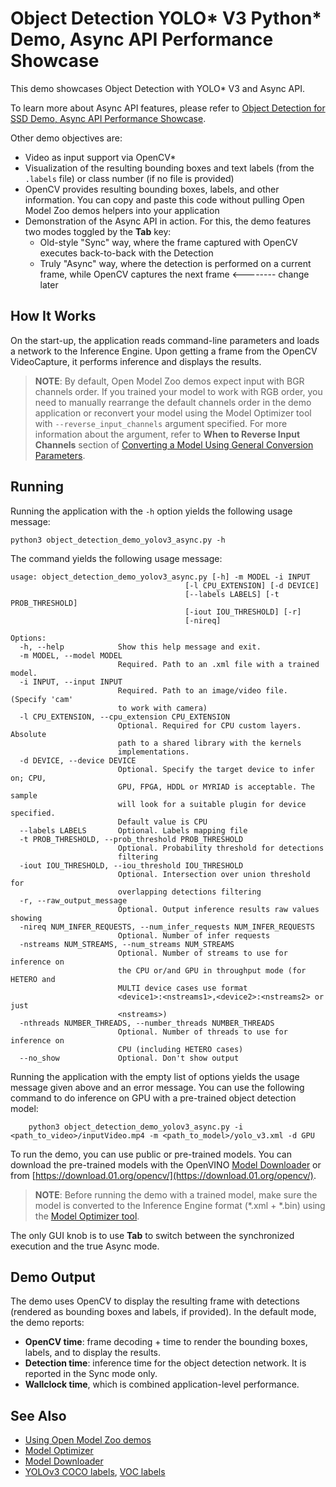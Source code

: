 # Object Detection YOLO* V3 Python* Demo, Async API Performance Showcase

This demo showcases Object Detection with YOLO* V3 and Async API.

To learn more about Async API features, please refer to [Object Detection for SSD Demo, Async API Performance Showcase](../../object_detection_demo_ssd_async/README.md).

Other demo objectives are:
* Video as input support via OpenCV*
* Visualization of the resulting bounding boxes and text labels (from the `.labels` file) or class number (if no file is provided)
* OpenCV provides resulting bounding boxes, labels, and other information.
You can copy and paste this code without pulling Open Model Zoo demos helpers into your application
* Demonstration of the Async API in action. For this, the demo features two modes toggled by the **Tab** key:
    -  Old-style "Sync" way, where the frame captured with OpenCV executes back-to-back with the Detection
    -  Truly "Async" way, where the detection is performed on a current frame, while OpenCV captures the next frame <-------- change later

## How It Works

On the start-up, the application reads command-line parameters and loads a network to the Inference
Engine. Upon getting a frame from the OpenCV VideoCapture, it performs inference and displays the results.

> **NOTE**: By default, Open Model Zoo demos expect input with BGR channels order. If you trained your model to work with RGB order, you need to manually rearrange the default channels order in the demo application or reconvert your model using the Model Optimizer tool with `--reverse_input_channels` argument specified. For more information about the argument, refer to **When to Reverse Input Channels** section of [Converting a Model Using General Conversion Parameters](https://docs.openvinotoolkit.org/latest/_docs_MO_DG_prepare_model_convert_model_Converting_Model_General.html).

## Running

Running the application with the <code>-h</code> option yields the following usage message:
```
python3 object_detection_demo_yolov3_async.py -h
```
The command yields the following usage message:
```
usage: object_detection_demo_yolov3_async.py [-h] -m MODEL -i INPUT
                                       [-l CPU_EXTENSION] [-d DEVICE]
                                       [--labels LABELS] [-t PROB_THRESHOLD]
                                       [-iout IOU_THRESHOLD] [-r]
                                       [-nireq]

Options:
  -h, --help            Show this help message and exit.
  -m MODEL, --model MODEL
                        Required. Path to an .xml file with a trained model.
  -i INPUT, --input INPUT
                        Required. Path to an image/video file. (Specify 'cam'
                        to work with camera)
  -l CPU_EXTENSION, --cpu_extension CPU_EXTENSION
                        Optional. Required for CPU custom layers. Absolute
                        path to a shared library with the kernels
                        implementations.
  -d DEVICE, --device DEVICE
                        Optional. Specify the target device to infer on; CPU,
                        GPU, FPGA, HDDL or MYRIAD is acceptable. The sample
                        will look for a suitable plugin for device specified.
                        Default value is CPU
  --labels LABELS       Optional. Labels mapping file
  -t PROB_THRESHOLD, --prob_threshold PROB_THRESHOLD
                        Optional. Probability threshold for detections
                        filtering
  -iout IOU_THRESHOLD, --iou_threshold IOU_THRESHOLD
                        Optional. Intersection over union threshold for
                        overlapping detections filtering
  -r, --raw_output_message
                        Optional. Output inference results raw values showing
  -nireq NUM_INFER_REQUESTS, --num_infer_requests NUM_INFER_REQUESTS
                        Optional. Number of infer requests
  -nstreams NUM_STREAMS, --num_streams NUM_STREAMS
                        Optional. Number of streams to use for inference on
                        the CPU or/and GPU in throughput mode (for HETERO and
                        MULTI device cases use format
                        <device1>:<nstreams1>,<device2>:<nstreams2> or just
                        <nstreams>)
  -nthreads NUMBER_THREADS, --number_threads NUMBER_THREADS
                        Optional. Number of threads to use for inference on
                        CPU (including HETERO cases)
  --no_show             Optional. Don't show output
```

Running the application with the empty list of options yields the usage message given above and an error message.
You can use the following command to do inference on GPU with a pre-trained object detection model:
```
    python3 object_detection_demo_yolov3_async.py -i <path_to_video>/inputVideo.mp4 -m <path_to_model>/yolo_v3.xml -d GPU
```

To run the demo, you can use public or pre-trained models. You can download the pre-trained models with the OpenVINO [Model Downloader](../../../tools/downloader/README.md) or from [https://download.01.org/opencv/](https://download.01.org/opencv/).

> **NOTE**: Before running the demo with a trained model, make sure the model is converted to the Inference Engine format (\*.xml + \*.bin) using the [Model Optimizer tool](https://docs.openvinotoolkit.org/latest/_docs_MO_DG_Deep_Learning_Model_Optimizer_DevGuide.html).

The only GUI knob is to use **Tab** to switch between the synchronized execution and the true Async mode.

## Demo Output

The demo uses OpenCV to display the resulting frame with detections (rendered as bounding boxes and labels, if provided).
In the default mode, the demo reports:
* **OpenCV time**: frame decoding + time to render the bounding boxes, labels, and to display the results.
* **Detection time**: inference time for the object detection network. It is reported in the Sync mode only.
* **Wallclock time**, which is combined application-level performance.

## See Also
* [Using Open Model Zoo demos](../../README.md)
* [Model Optimizer](https://docs.openvinotoolkit.org/latest/_docs_MO_DG_Deep_Learning_Model_Optimizer_DevGuide.html)
* [Model Downloader](../../../tools/downloader/README.md)
* [YOLOv3 COCO labels](https://github.com/opencv/opencv/blob/master/samples/data/dnn/object_detection_classes_yolov3.txt), [VOC labels](https://github.com/opencv/opencv/blob/master/samples/data/dnn/object_detection_classes_pascal_voc.txt)
